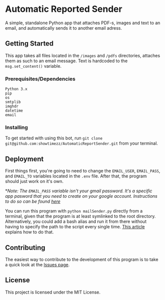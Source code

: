 # Automatic Reported Sender

A simple, standalone Python app that attaches PDF-s, images and text to an email, and automatically sends it to another email adress. 

## Getting Started

This app takes all files located in the `/images` and `/pdfs` directories, attaches them as such to an email message. Text is hardcoded to the `msg.set_content()` variable. 

### Prerequisites/Dependencies



```
Python 3.x
pip
os
smtplib
imghdr
datetime 
email
```

### Installing

To get started with using this bot, run `git clone git@github.com:showtimezz/AutomaticReportSender.git` from your terminal. 


## Deployment

First things first, you're going to need to change the `EMAIL_USER`, `EMAIL_PASS`, and `EMAIL_TO` variables located in the `.env` file. 
After that, the program should just work on it's own.

**Note: The `EMAIL_PASS` variable isn't your gmail password. It's a specific app pasword that you need to create on your google account. Instructions to do so can be found [here](https://support.google.com/accounts/answer/185833?hl=en)*



You can run this program with `python mailSender.py` directly from a terminal, given that the program is at least symlinked to the root directory. Alternatively, you could add a bash alias and run it from there without having to specify the path to the script every single time. [This article](https://opensource.com/article/19/7/bash-aliases) explains how to do that.

## Contributing

The easiest way to contribute to the development of this program is to take a quick look at the [Issues page](https://github.com/showtimezz/AutomaticReportSender/issues). 




## License

This project is licensed under the MIT License.

